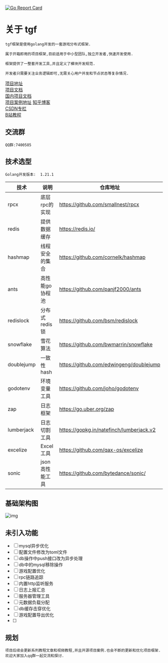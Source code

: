 [![Go Report Card](https://goreportcard.com/badge/github.com/thkhxm/tgf)](https://goreportcard.com/report/github.com/thkhxm/tgf)

# 关于 tgf
    tgf框架是使用golang开发的一套游戏分布式框架.
    
    属于开箱即用的项目框架,目前适用于中小型团队,独立开发者,快速开发使用.
    
    框架提供了一整套开发工具,并且定义了模块开发规范.
    
    开发者只需要关注业务逻辑即可,无需关心用户并发和节点状态等复杂情况.


[项目地址](https://github.com/thkhxm/tgf)  
[项目文档](https://thkhxm.github.io/tgf_writerside/starter-topic.html)  
[国内项目文档](http://tgf.yamigame.net:8080/)  
[项目案例地址](https://github.com/thkhxm/tgf-tutorial)
[知乎博客](https://www.zhihu.com/people/tim-30-83/posts)  
[CSDN专栏](https://blog.csdn.net/thkhxm/category_12520142.html)  
[B站教程](https://space.bilibili.com/64497732/channel/seriesdetail?sid=3815364)


## 交流群
    QQ群:7400585

## 技术选型
    Golang开发版本:  1.21.1

| 技术       | 说明           | 仓库地址                                 |
| ---------- | -------------- | ---------------------------------------- |
| rpcx       | 底层rpc的实现  | https://github.com/smallnest/rpcx        |
| redis      | 提供数据缓存   | https://redis.io/                        |
| hashmap    | 线程安全的集合 | https://github.com/cornelk/hashmap       |
| ants       | 高性能go协程池 | https://github.com/panjf2000/ants        |
| redislock  | 分布式redis锁  | https://github.com/bsm/redislock         |
| snowflake  | 雪花算法       | https://github.com/bwmarrin/snowflake    |
| doublejump | 一致性hash     | https://github.com/edwingeng/doublejump  |
| godotenv   | 环境变量工具   | https://github.com/joho/godotenv         |
| zap        | 日志框架       | https://go.uber.org/zap                  |
| lumberjack | 日志切割工具   | https://gopkg.in/natefinch/lumberjack.v2 |
| excelize   | Excel工具      | https://github.com/qax-os/excelize       |
| sonic      | json高性能工具 | https://github.com/bytedance/sonic/      |

## 基础架构图
![img](http://oss.yamigame.net/picgo/image-20230228031100624.png)

## 未引入功能
- [ ] mysql异步优化
- [ ] 配置文件修改为toml文件
- [ ] db操作中push接口改为异步处理
- [ ] db中的mysql移除操作
- [ ] 游戏配置优化
- [ ] rpc链路追踪
- [ ] 内置http监听服务
- [ ] 日志上报汇总
- [ ] 服务器管理工具
- [ ] 元数据负载分配
- [ ] db缓存击穿优化
- [ ] 游戏配置导出优化
- [ ] 

## 规划
    项目后续会更新系列教程文章和视频教程,并且开源项目案例.也会不断的更新和优化项目框架.
    欢迎大家加入qq群一起交流和探讨.